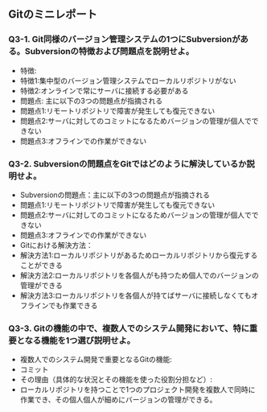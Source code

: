 ## Gitのミニレポート
### Q3-1. Git同様のバージョン管理システムの1つにSubversionがある。Subversionの特徴および問題点を説明せよ。
* 特徴:
* 特徴1:集中型のバージョン管理システムでローカルリポジトリがない
* 特徴2:オンラインで常にサーバに接続する必要がある
* 問題点: 主に以下の3つの問題点が指摘される
*   問題点1:リモートリポジトリで障害が発生しても復元できない
*   問題点2:サーバに対してのコミットになるためバージョンの管理が個人でできない
*   問題点3:オフラインでの作業ができない
### Q3-2. Subversionの問題点をGitではどのように解決しているか説明せよ。
* Subversionの問題点：主に以下の3つの問題点が指摘される
*   問題点1:リモートリポジトリで障害が発生しても復元できない
*   問題点2:サーバに対してのコミットになるためバージョンの管理が個人でできない
*   問題点3:オフラインでの作業ができない
* Gitにおける解決方法：
*   解決方法1:ローカルリポジトリがあるためローカルリポジトリから復元することができる
*   解決方法2:ローカルリポジトリを各個人がも持つため個人でのバージョンの管理ができる
*   解決方法3:ローカルリポジトリを各個人が持てばサーバに接続しなくてもオフラインでも作業できる
### Q3-3. Gitの機能の中で、複数人でのシステム開発において、特に重要となる機能を1つ選び説明せよ。
* 複数人でのシステム開発で重要となるGitの機能:
*   コミット
* その理由（具体的な状況とその機能を使った役割分担など）:
*   ローカルリポジトリを持つことで1つのプロジェクト開発を複数人で同時に作業でき、その個人個人が細めにバージョンの管理ができる。
